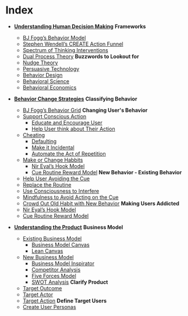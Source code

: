 # Index

- **[Understanding Human Decision Making](pending/)**
  **Frameworks**
  - [BJ Fogg’s Behavior Model](pending/pending.md)
  - [Stephen Wendell’s CREATE Action Funnel](pending/pending.md)
  - [Spectrum of Thinking Interventions](pending/pending.md)
  - [Dual Process Theory](pending/pending.md)
  **Buzzwords to Lookout for**
  - [Nudge Theory](pending/pending.md)
  - [Persuasive Technology](pending/pending.md)
  - [Behavior Design](pending/pending.md)
  - [Behavioral Science](pending/pending.md)
  - [Behavioral Economics](pending/pending.md)

- **[Behavior Change Strategies](pending/)**
  **Classifying Behavior**
  - [BJ Fogg’s Behavior Grid](pending/pending.md)
  **Changing User's Behavior**
  - [Support Conscious Action](pending/pending.md)
    - [Educate and Encourage User](pending/pending.md)
    - [Help User think about Their Action](pending/pending.md)
  - [Cheating](pending/pending.md)
    - [Defaulting](pending/pending.md)
    - [Make it Incidental](pending/pending.md)
    - [Automate the Act of Repetition](pending/pending.md)
  - [Make or Change Habbits](pending/pending.md)
    - [Nir Eyal’s Hook Model](pending/pending.md)
    - [Cue Routine Reward Model](pending/pending.md)
  **New Behavior - Existing Behavior**
  - [Help User Avoiding the Cue](pending/pending.md)
  - [Replace the Routine](pending/pending.md)
  - [Use Consciousness to Interfere](pending/pending.md)
  - [Mindfulness to Avoid Acting on the Cue](pending/pending.md)
  - [Crowd Out Old Habit with New Behavior](pending/pending.md)
  **Making Users Addicted**
  - [Nir Eyal’s Hook Model](pending/pending.md)
  - [Cue Routine Reward Model](pending/pending.md)

- **[Understanding the Product](pending/)**
  **Business Model**
  - [Existing Business Model](pending/pending.md)
    - [Business Model Canvas](pending/pending.md)
    - [Lean Canvas](pending/pending.md)
  - [New Business Model](pending/pending.md)
    - [Business Model Inspirator](pending/pending.md)
    - [Competitor Analysis](pending/pending.md)
    - [Five Forces Model](pending/pending.md)
    - [SWOT Analysis](pending/pending.md)
  **Clarify Product**
  - [Target Outcome](pending/pending.md)
  - [Target Actor](pending/pending.md)
  - [Target Action](pending/pending.md)
  **Define Target Users**
  - [Create User Personas](pending/pending.md)
